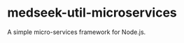 medseek-util-microservices
==========================

A simple micro-services framework for Node.js.
